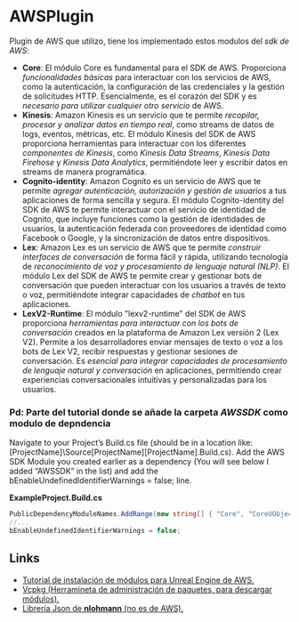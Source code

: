 # AWSPlugin
Plugin de AWS que utilizo, tiene los implementado estos modulos del *sdk de AWS*:
- **Core**: El módulo Core es fundamental para el SDK de AWS. Proporciona *funcionalidades básicas* para interactuar con los servicios de AWS, como la autenticación, la configuración de las credenciales y la gestión de solicitudes HTTP. Esencialmente, es el corazón del SDK y es *necesario para utilizar cualquier otro servicio* de AWS.
- **Kinesis**: Amazon Kinesis es un servicio que te permite *recopilar, procesar y analizar datos en tiempo real*, como streams de datos de logs, eventos, métricas, etc. El módulo Kinesis del SDK de AWS proporciona herramientas para interactuar con los diferentes *componentes de Kinesis*, como *Kinesis Data Streams*, *Kinesis Data Firehose* y *Kinesis Data Analytics*, permitiéndote leer y escribir datos en streams de manera programática.
- **Cognito-identity**: Amazon Cognito es un servicio de AWS que te permite *agregar autenticación, autorización y gestión de usuarios* a tus aplicaciones de forma sencilla y segura. El módulo Cognito-identity del SDK de AWS te permite interactuar con el servicio de identidad de Cognito, que incluye funciones como la gestión de identidades de usuarios, la autenticación federada con proveedores de identidad como Facebook o Google, y la sincronización de datos entre dispositivos.
- **Lex**: Amazon Lex es un servicio de AWS que te permite *construir interfaces de conversación* de forma fácil y rápida, utilizando tecnología de *reconocimiento de voz y procesamiento de lenguaje natural (NLP)*. El módulo Lex del SDK de AWS te permite crear y gestionar bots de conversación que pueden interactuar con los usuarios a través de texto o voz, permitiéndote integrar capacidades de *chatbot* en tus aplicaciones.
- **LexV2-Runtime**: El módulo "lexv2-runtime" del SDK de AWS proporciona *herramientas para interactuar con los bots de conversación* creados en la plataforma de Amazon Lex versión 2 (Lex V2). Permite a los desarrolladores enviar mensajes de texto o voz a los bots de Lex V2, recibir respuestas y gestionar sesiones de conversación. Es *esencial para integrar capacidades de procesamiento de lenguaje natural y conversación* en aplicaciones, permitiendo crear experiencias conversacionales intuitivas y personalizadas para los usuarios.

### Pd: Parte del tutorial donde se añade la carpeta *AWSSDK* como modulo de depndencia
Navigate to your Project’s Build.cs file (should be in a location like: [ProjectName]\Source\[ProjectName]\[ProjectName].Build.cs). Add the AWS SDK Module you created earlier as a dependency (You will see below I added “AWSSDK” in the list) and add the bEnableUndefinedIdentifierWarnings = false; line.

**ExampleProject.Build.cs**

```cs
PublicDependencyModuleNames.AddRange(new string[] { "Core", "CoreUObject", "Engine", "InputCore", "AWSSDK" });
//...
bEnableUndefinedIdentifierWarnings = false;
```

## Links
- [Tutorial de instalación de módulos para Unreal Engine de AWS.](https://aws.amazon.com/es/blogs/gametech/how-to-integrate-the-aws-c-sdk-with-unreal-engine/)
- [Vcpkg (Herramineta de administración de paquetes, para descargar módulos).](https://github.com/microsoft/vcpkg)
- [Librería Json de **nlohmann** (no es de AWS).](https://github.com/nlohmann/json?tab=readme-ov-file)
